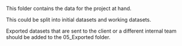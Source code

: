 This folder contains the data for the project at hand.

This could be split into initial datasets and working datasets.

Exported datasets that are sent to the client or a different internal team should be added to the 05_Exported folder. 
